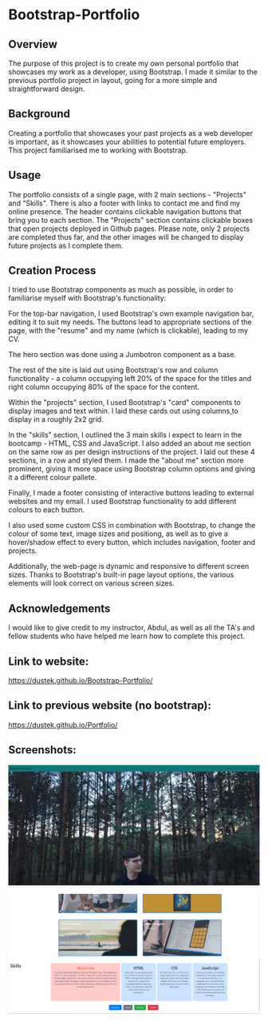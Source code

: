 # Bootstrap-Portfolio

## Overview

The purpose of this project is to create my own personal portfolio that showcases my work as a developer, using Bootstrap. I made it similar to the previous portfolio project in layout, going for a more simple and straightforward design.

## Background

Creating a portfolio that showcases your past projects as a web developer is important, as it showcases your abilities to  potential future employers. This project familiarised me to working with Bootstrap.

## Usage

The portfolio consists of a single page, with 2 main sections - "Projects" and "Skills". There is also a footer with links to contact me and find my online presence. The header contains clickable navigation buttons that bring you to each section.
The "Projects" section contains clickable boxes that open projects deployed in Github pages. Please note, only 2 projects are completed thus far, and the other images will be changed to display future projects as I complete them. 

## Creation Process

I tried to use Bootstrap components as much as possible, in order to familiarise myself with Bootstrap's functionality:

For the top-bar navigation, I used Bootstrap's own example navigation bar, editing it to suit my needs. The buttons lead to appropriate sections of the page, with the "resume" and my name (which is clickable), leading to my CV.

The hero section was done using a Jumbotron component as a base.

The rest of the site is laid out using Bootstrap's row and column functionality - a column occupying left 20% of the space for the titles and right column occupying 80% of the space for the content.

Within the "projects" section, I used Bootstrap's "card" components to display images and text within. I laid these cards out using columns,to display in a roughly 2x2 grid.

In the "skills" section, I outlined the 3 main skills i expect to learn in the bootcamp - HTML, CSS and JavaScript. I also added an about me section on the same row as per design instructions of the project. I laid out these 4 sections, in a row and styled them. I made the "about me" section more prominent, giving it more space using Bootstrap column options and giving it a different colour pallete.

Finally, I made a footer consisting of interactive buttons leading to external websites and my email. I used Bootstrap functionality to add different colours to each button.

I also used some custom CSS in combination with Bootstrap, to change the colour of some text, image sizes and positiong, as well as to give a hover/shadow effect to every button, which includes navigation, footer and projects.

Additionally, the web-page is dynamic and responsive to different screen sizes. Thanks to Bootstrap's built-in page layout options, the various elements will look correct on various screen sizes.

## Acknowledgements

I would like to give credit to my instructor, Abdul, as well as all the TA's and fellow students who have helped me learn how to complete this project.

## Link to website:

https://dustek.github.io/Bootstrap-Portfolio/

## Link to previous website (no bootstrap):

https://dustek.github.io/Portfolio/




## Screenshots:

![screenshot](https://github.com/Dustek/Bootstrap-Portfolio/blob/main/images/screenshot1.png)

![screenshot](https://github.com/Dustek/Bootstrap-Portfolio/blob/main/images/screenshot2.png)
